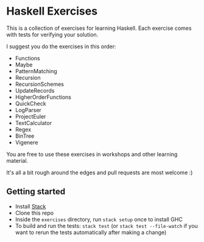 # Haskell Exercises
This is a collection of exercises for learning Haskell. Each exercise comes with tests for verifying your solution.

I suggest you do the exercises in this order:
* Functions
* Maybe
* PatternMatching
* Recursion
* RecursionSchemes
* UpdateRecords
* HigherOrderFunctions
* QuickCheck
* LogParser
* ProjectEuler
* TextCalculator
* Regex
* BinTree
* Vigenere

You are free to use these exercises in workshops and other learning material.

It's all a bit rough around the edges and pull requests are most welcome :)

## Getting started
* Install [Stack](https://github.com/commercialhaskell/stack)
* Clone this repo
* Inside the `exercises` directory, run `stack setup` once to install GHC
* To build and run the tests: `stack test` (or `stack test --file-watch` if you want to rerun the tests automatically after making a change)
